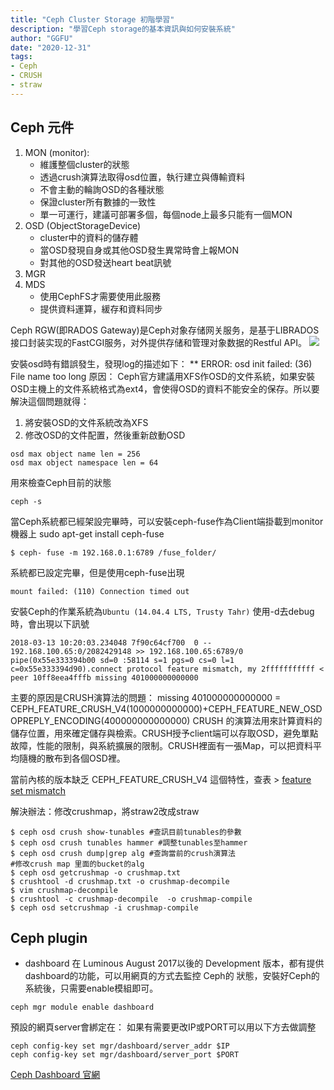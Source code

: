 ```yaml
---
title: "Ceph Cluster Storage 初階學習"
description: "學習Ceph storage的基本資訊與如何安裝系統"
author: "GGFU"
date: "2020-12-31"
tags: 
- Ceph
- CRUSH
- straw
---
```



## Ceph 元件
1. MON (monitor):
   - 維護整個cluster的狀態
   - 透過crush演算法取得osd位置，執行建立與傳輸資料
   - 不會主動的輪詢OSD的各種狀態
   - 保證cluster所有數據的一致性
	- 單一可運行，建議可部署多個，每個node上最多只能有一個MON
2. OSD (ObjectStorageDevice)
	- cluster中的資料的儲存體
   	- 當OSD發現自身或其他OSD發生異常時會上報MON
   	- 對其他的OSD發送heart beat訊號
3. MGR
4. MDS
	- 使用CephFS才需要使用此服務
   	- 提供資料運算，緩存和資料同步

Ceph RGW(即RADOS Gateway)是Ceph对象存储网关服务，是基于LIBRADOS接口封装实现的FastCGI服务，对外提供存储和管理对象数据的Restful API。
![](ceph-rgw.png)

安裝osd時有錯誤發生，發現log的描述如下：
** ERROR: osd init failed: (36) File name too long
原因：
Ceph官方建議用XFS作OSD的文件系統，如果安裝OSD主機上的文件系統格式為ext4，會使得OSD的資料不能安全的保存。所以要解決這個問題就得：
1. 將安裝OSD的文件系統改為XFS
2. 修改OSD的文件配置，然後重新啟動OSD
```
osd max object name len = 256 
osd max object namespace len = 64 
```

用來檢查Ceph目前的狀態
```
ceph -s

```

當Ceph系統都已經架設完畢時，可以安裝ceph-fuse作為Client端掛載到monitor機器上
sudo apt-get install ceph-fuse
```
$ ceph- fuse -m 192.168.0.1:6789 /fuse_folder/
```
系統都已設定完畢，但是使用ceph-fuse出現
```
mount failed: (110) Connection timed out
```

安裝Ceph的作業系統為`Ubuntu (14.04.4 LTS, Trusty Tahr)`
使用-d去debug時，會出現以下訊號
```
2018-03-13 10:20:03.234048 7f90c64cf700  0 -- 192.168.100.65:0/2082429148 >> 192.168.100.65:6789/0 pipe(0x55e333394b00 sd=0 :58114 s=1 pgs=0 cs=0 l=1 c=0x55e333394d90).connect protocol feature mismatch, my 2fffffffffff < peer 10ff8eea4fffb missing 401000000000000
```
主要的原因是CRUSH演算法的問題：
missing 401000000000000 = CEPH_FEATURE_CRUSH_V4(1000000000000)+CEPH_FEATURE_NEW_OSDOPREPLY_ENCODING(400000000000000)
CRUSH 的演算法用來計算資料的儲存位置，用來確定儲存與檢索。CRUSH授予client端可以存取OSD，避免單點故障，性能的限制，與系統擴展的限制。CRUSH裡面有一張Map，可以把資料平均隨機的散布到各個OSD裡。

當前內核的版本缺乏 CEPH_FEATURE_CRUSH_V4 這個特性，查表 > [feature set mismatch]('http://cephnotes.ksperis.com/blog/2014/01/21/feature-set-mismatch-error-on-ceph-kernel-client/')

解決辦法：修改crushmap，將straw2改成straw
```
$ ceph osd crush show-tunables #查訊目前tunables的參數
$ ceph osd crush tunables hammer #調整tunables至hammer
$ ceph osd crush dump|grep alg #查詢當前的crush演算法
#修改crush map 里面的bucket的alg
$ ceph osd getcrushmap -o crushmap.txt
$ crushtool -d crushmap.txt -o crushmap-decompile
$ vim crushmap-decompile
$ crushtool -c crushmap-decompile  -o crushmap-compile
$ ceph osd setcrushmap -i crushmap-compile
```

## Ceph plugin
- dashboard
  在 Luminous August 2017以後的 Development 版本，都有提供dashboard的功能，可以用網頁的方式去監控 Ceph的 狀態，安裝好Ceph的系統後，只需要enable模組即可。
```
ceph mgr module enable dashboard
```
預設的網頁server會綁定在：
如果有需要更改IP或PORT可以用以下方去做調整
```
ceph config-key set mgr/dashboard/server_addr $IP
ceph config-key set mgr/dashboard/server_port $PORT
```
[Ceph Dashboard 官網]('http://docs.ceph.com/docs/master/mgr/dashboard/')

